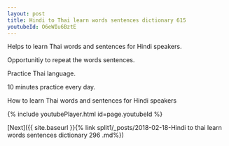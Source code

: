 ```yaml
---
layout: post
title: Hindi to Thai learn words sentences dictionary 615 
youtubeId: O6eWIu6BztE
---
```

 
 
Helps to learn Thai words and sentences for Hindi speakers.

Opportunitiy to repeat the words sentences. 

Practice Thai language. 
 
10 minutes practice every day. 
 
How to learn Thai words and sentences for Hindi speakers 
 
{% include youtubePlayer.html id=page.youtubeId %}
 
 
[Next]({{ site.baseurl }}{% link  split1/_posts/2018-02-18-Hindi to thai learn words sentences dictionary 296 .md%})
 
